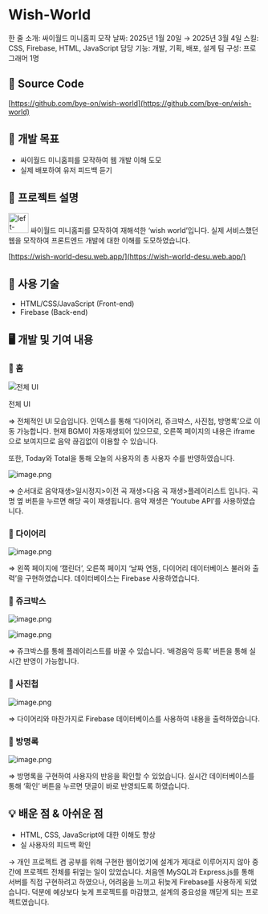 # Wish-World

한 줄 소개: 싸이월드 미니홈피 모작
날짜: 2025년 1월 20일 → 2025년 3월 4일
스킬: CSS, Firebase, HTML, JavaScript
담당 기능: 개발, 기획, 배포, 설계
팀 구성: 프로그래머 1명

## 🔗 Source Code

[https://github.com/bye-on/wish-world](https://github.com/bye-on/wish-world)

## 🚩 개발 목표

- 싸이월드 미니홈피를 모작하여 웹 개발 이해 도모
- 실제 배포하여 유저 피드백 듣기

## 📝 프로젝트 설명

<aside>
<p><img src="./src/img/READMEimg/left-wing.png" alt="left-wing.png" width="40px" /> 싸이월드 미니홈피를 모작하여 재해석한 ‘wish world’입니다. 실제 서비스했던 웹을 모작하여 프론트엔드 개발에 대한 이해를 도모하였습니다.</p>

</aside>

[https://wish-world-desu.web.app/](https://wish-world-desu.web.app/)

## 🔨 사용 기술

- HTML/CSS/JavaScript (Front-end)
- Firebase (Back-end)

## 🖥️ 개발 및 기여 내용

### 💜 홈

![전체 UI](./src/img/READMEimg/image.png)

전체 UI

⇒ 전체적인 UI 모습입니다. 인덱스를 통해 ‘다이어리, 쥬크박스, 사진첩, 방명록’으로 이동 가능합니다. 현재 BGM이 자동재생되어 있으므로, 오른쪽 페이지의 내용은 iframe으로 보여지므로 음악 끊김없이 이용할 수 있습니다.

또한, Today와 Total을 통해 오늘의 사용자의 총 사용자 수를 반영하였습니다. 

![image.png](./src/img/READMEimg/image%201.png)

⇒ 순서대로 음악재생>일시정지>이전 곡 재생>다음 곡 재생>플레이리스트 입니다. 곡명 옆 버튼을 누르면 해당 곡이 재생됩니다. 음악 재생은 ‘Youtube API’를 사용하였습니다.

### 🩵 다이어리

![image.png](./src/img/READMEimg/image%202.png)

⇒ 왼쪽 페이지에 ‘캘린더’, 오른쪽 페이지 ‘날짜 연동, 다이어리 데이터베이스 불러와 출력’을 구현하였습니다. 데이터베이스는 Firebase 사용하였습니다.

### 💚 쥬크박스

![image.png](./src/img/READMEimg/image%203.png)

![image.png](./src/img/READMEimg/image%201.png)

⇒ 쥬크박스를 통해 플레이리스트를 바꿀 수 있습니다. ‘배경음악 등록’ 버튼을 통해 실시간 반영이 가능합니다. 

### 💛 사진첩

![image.png](./src/img/READMEimg/image%204.png)

⇒ 다이어리와 마찬가지로 Firebase 데이터베이스를 사용하여 내용을 출력하였습니다.

### 🩷 방명록

![image.png](./src/img/READMEimg/image%205.png)

⇒ 방명록을 구현하여 사용자의 반응을 확인할 수 있었습니다. 실시간 데이터베이스를 통해 ‘확인’ 버튼을 누르면 댓글이 바로 반영되도록 하였습니다.

## 💡 배운 점 & 아쉬운 점

- HTML, CSS, JavaScript에 대한 이해도 향상
- 실 사용자의 피드백 확인

→ 개인 프로젝트 겸 공부를 위해 구현한 웹이었기에 설계가 제대로 이루어지지 않아 중간에 프로젝트 전체를 뒤엎는 일이 있었습니다. 처음엔 MySQL과 Express.js를 통해 서버를 직접 구현하려고 하였으나, 어려움을 느끼고 뒤늦게 Firebase를 사용하게 되었습니다. 덕분에 예상보다 늦게 프로젝트를 마감했고, 설계의 중요성을 깨닫게 되는 프로젝트였습니다.